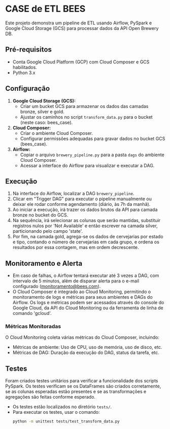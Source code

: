 # CASE de ETL BEES

Este projeto demonstra um pipeline de ETL usando Airflow, PySpark e Google Cloud Storage (GCS) para processar dados da API Open Brewery DB.

## Pré-requisitos

* Conta Google Cloud Platform (GCP) com Cloud Composer e GCS habilitados.
* Python 3.x

## Configuração

1.  **Google Cloud Storage (GCS):**
    * Criar um bucket GCS para armazenar os dados das camadas bronze, silver e gold.
    * Ajustar os caminhos no script `transform_data.py` para o bucket (neste caso: bees_case).
2.  **Cloud Composer:**
    * Criar o ambiente Cloud Composer.
    * Configurar permissões adequadas para gravar dados no bucket GCS (bees_case).
3.  **Airflow:**
    * Copiar o arquivo `brewery_pipeline.py` para a pasta `dags` do ambiente Cloud Composer.
    * Acessar a interface do Airflow para visualizar e executar a DAG.

## Execução

1.  Na interface do Airflow, localizar a DAG `brewery_pipeline`.
2.  Clicar em "Trigger DAG" para executar o pipeline manualmente ou deixar ele rodar conforme agendamento (diário, às 7h da manhã).
3.  Ao iniciar a execução, irá trazer os dados brutos da API para camada bronze no bucket do GCS.
4.  Na sequência, irá selecionar as colunas que serão mantidas, substituir registros nulos por 'Not Available' e então escrever na camada silver, particionando pelo campo 'state'.
5.  Por fim, na camada gold, agrega-se os dados de cervejarias por estado e tipo, contando o número de cervejarias em cada grupo, e ordena os resultados por essa contagem, mas em ordem decrescente.

## Monitoramento e Alerta

* Em caso de falhas, o Airflow tentará executar até 3 vezes a DAG, com intervalo de 5 minutos, além de disparar alerta para o e-mail configurado (monitoramento@bees.com).
* O Cloud Composer é integrado ao Cloud Monitoring, permitindo o monitoramento de logs e métricas para seus ambientes e DAGs do Airflow. Os logs e métricas podem ser acessados através do console do Google Cloud, da API do Cloud Monitoring ou da ferramenta de linha de comando 'gcloud'.

### Métricas Monitoradas

O Cloud Monitoring coleta várias métricas do Cloud Composer, incluindo:

* Métricas de ambiente: Uso de CPU, uso de memória, uso de disco, etc.
* Métricas de DAG: Duração da execução do DAG, status da tarefa, etc.

## Testes

Foram criados testes unitários para verificar a funcionalidade dos scripts PySpark.
Os testes verificam se os DataFrames são criados corretamente, se as colunas esperadas estão presentes e se as transformações e agregações são feitas conforme esperado.

* Os testes estão localizados no diretório `tests/`.
* Para executar os testes, usar o comando:
    ```bash
    python -m unittest tests/test_transform_data.py
    ```
